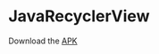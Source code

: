 # JavaRecyclerView

Download the [APK](https://github.com/MohitSinghFlutter/JavaRecyclerView/releases/download/Latest/app-debug.apk)
